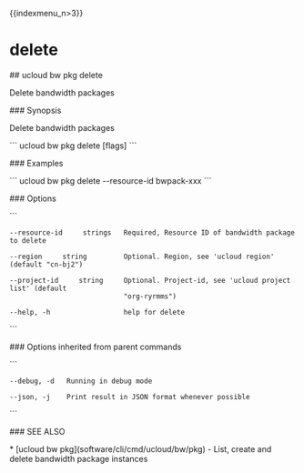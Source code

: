 {{indexmenu_n>3}}

# delete

\#\# ucloud bw pkg delete

Delete bandwidth packages

\#\#\# Synopsis

Delete bandwidth packages

\`\`\` ucloud bw pkg delete \[flags\] \`\`\`

\#\#\# Examples

\`\`\` ucloud bw pkg delete --resource-id bwpack-xxx \`\`\`

\#\#\# Options

\`\`\`

``` 
--resource-id     strings   Required, Resource ID of bandwidth package to delete 
```

``` 
--region     string         Optional. Region, see 'ucloud region' (default "cn-bj2") 
```

``` 
--project-id     string     Optional. Project-id, see 'ucloud project list' (default
                            "org-ryrmms") 
```

``` 
--help, -h                  help for delete 
```

\`\`\`

\#\#\# Options inherited from parent commands

\`\`\`

``` 
--debug, -d   Running in debug mode 
```

``` 
--json, -j    Print result in JSON format whenever possible 
```

\`\`\`

\#\#\# SEE ALSO

\* \[ucloud bw pkg\](software/cli/cmd/ucloud/bw/pkg) - List, create and
delete bandwidth package instances
